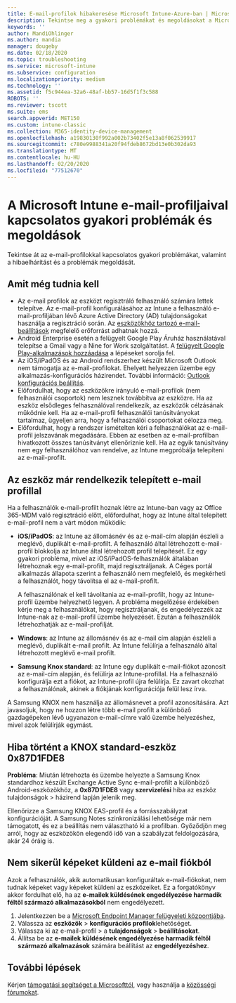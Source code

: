 ```yaml
---
title: E-mail-profilok hibakeresése Microsoft Intune-Azure-ban | Microsoft Docs
description: Tekintse meg a gyakori problémákat és megoldásokat a Microsoft Intune e-mail-profiljaival, beleértve az ismétlődő e-mail-profilokat és hibákat a Samsung KNOX standard Android-eszközökön
keywords: ''
author: MandiOhlinger
ms.author: mandia
manager: dougeby
ms.date: 02/18/2020
ms.topic: troubleshooting
ms.service: microsoft-intune
ms.subservice: configuration
ms.localizationpriority: medium
ms.technology: ''
ms.assetid: f5c944ea-32a6-48af-bb57-16d5f1f3c588
ROBOTS: ''
ms.reviewer: tscott
ms.suite: ems
search.appverid: MET150
ms.custom: intune-classic
ms.collection: M365-identity-device-management
ms.openlocfilehash: a19830130f992a002b73402f5e13a8f062539917
ms.sourcegitcommit: c780e9988341a20f94fdeb8672bd13e0b302da93
ms.translationtype: MT
ms.contentlocale: hu-HU
ms.lasthandoff: 02/20/2020
ms.locfileid: "77512670"
---
```

# <a name="common-issues-and-resolutions-with-email-profiles-in-microsoft-intune"></a>A Microsoft Intune e-mail-profiljaival kapcsolatos gyakori problémák és megoldások

Tekintse át az e-mail-profilokkal kapcsolatos gyakori problémákat, valamint a hibaelhárítást és a problémák megoldását.

## <a name="what-you-need-to-know"></a>Amit még tudnia kell

- Az e-mail profilok az eszközt regisztráló felhasználó számára lettek telepítve. Az e-mail-profil konfigurálásához az Intune a felhasználó e-mail-profiljában lévő Azure Active Directory (AD) tulajdonságokat használja a regisztráció során. Az [eszközökhöz tartozó e-mail-beállítások](email-settings-configure.md) megfelelő erőforrást adhatnak hozzá.
- Android Enterprise esetén a felügyelt Google Play Áruház használatával telepítse a Gmail vagy a Nine for Work szolgáltatást. A [felügyelt Google Play-alkalmazások hozzáadása](../apps/apps-add-android-for-work.md) a lépéseket sorolja fel.
- Az iOS/iPadOS és az Android rendszerhez készült Microsoft Outlook nem támogatja az e-mail-profilokat. Ehelyett helyezzen üzembe egy alkalmazás-konfigurációs házirendet. További információ: [Outlook konfigurációs beállítás](../apps/app-configuration-policies-outlook.md).
- Előfordulhat, hogy az eszközökre irányuló e-mail-profilok (nem felhasználói csoportok) nem lesznek továbbítva az eszközre. Ha az eszköz elsődleges felhasználóval rendelkezik, az eszközök célzásának működnie kell. Ha az e-mail-profil felhasználói tanúsítványokat tartalmaz, ügyeljen arra, hogy a felhasználói csoportokat célozza meg.
- Előfordulhat, hogy a rendszer ismételten kéri a felhasználókat az e-mail-profil jelszavának megadására. Ebben az esetben az e-mail-profilban hivatkozott összes tanúsítványt ellenőriznie kell. Ha az egyik tanúsítvány nem egy felhasználóhoz van rendelve, az Intune megpróbálja telepíteni az e-mail-profilt.

## <a name="device-already-has-an-email-profile-installed"></a>Az eszköz már rendelkezik telepített e-mail profillal

Ha a felhasználók e-mail-profilt hoznak létre az Intune-ban vagy az Office 365-MDM való regisztráció előtt, előfordulhat, hogy az Intune által telepített e-mail-profil nem a várt módon működik:

- **iOS/iPadOS**: az Intune az állomásnév és az e-mail-cím alapján észleli a meglévő, duplikált e-mail-profilt. A felhasználó által létrehozott e-mail-profil blokkolja az Intune által létrehozott profil telepítését. Ez egy gyakori probléma, mivel az iOS/iPadOS-felhasználók általában létrehoznak egy e-mail-profilt, majd regisztráljanak. A Céges portál alkalmazás állapota szerint a felhasználó nem megfelelő, és megkérheti a felhasználót, hogy távolítsa el az e-mail-profilt.

  A felhasználónak el kell távolítania az e-mail-profilt, hogy az Intune-profil üzembe helyezhető legyen. A probléma megelőzése érdekében kérje meg a felhasználókat, hogy regisztráljanak, és engedélyezzék az Intune-nak az e-mail-profil üzembe helyezését. Ezután a felhasználók létrehozhatják az e-mail-profilját.

- **Windows**: az Intune az állomásnév és az e-mail cím alapján észleli a meglévő, duplikált e-mail profilt. Az Intune felülírja a felhasználó által létrehozott meglévő e-mail profilt.

- **Samsung Knox standard**: az Intune egy duplikált e-mail-fiókot azonosít az e-mail-cím alapján, és felülírja az Intune-profillal. Ha a felhasználó konfigurálja ezt a fiókot, az Intune-profil újra felülírja. Ez zavart okozhat a felhasználónak, akinek a fiókjának konfigurációja felül lesz írva.

A Samsung KNOX nem használja az állomásnevet a profil azonosítására. Azt javasoljuk, hogy ne hozzon létre több e-mail profilt a különböző gazdagépeken lévő ugyanazon e-mail-címre való üzembe helyezéshez, mivel azok felülírják egymást.

## <a name="error-0x87d1fde8-for-knox-standard-device"></a>Hiba történt a KNOX standard-eszköz 0x87D1FDE8

**Probléma**: Miután létrehozta és üzembe helyezte a Samsung Knox standardhoz készült Exchange Active Sync e-mail-profilt a különböző Android-eszközökhöz, a **0x87D1FDE8** vagy **szervizelési** hiba az eszköz tulajdonságok > házirend lapján jelenik meg.

Ellenőrizze a Samsung KNOX EAS-profil és a forrásszabályzat konfigurációját. A Samsung Notes szinkronizálási lehetősége már nem támogatott, és ez a beállítás nem választható ki a profilban. Győződjön meg arról, hogy az eszközökön elegendő idő van a szabályzat feldolgozására, akár 24 óráig is.

## <a name="unable-to-send-images-from--email-account"></a>Nem sikerül képeket küldeni az e-mail fiókból

Azok a felhasználók, akik automatikusan konfiguráltak e-mail-fiókokat, nem tudnak képeket vagy képeket küldeni az eszközeiket. Ez a forgatókönyv akkor fordulhat elő, ha az **e-mailek küldésének engedélyezése harmadik féltől származó alkalmazásokból** nem engedélyezett.

1. Jelentkezzen be a [Microsoft Endpoint Manager felügyeleti központjába](https://go.microsoft.com/fwlink/?linkid=2109431).
2. Válassza az **eszközök** > **konfigurációs profilok**lehetőséget.
3. Válassza ki az e-mail-profil > a **tulajdonságok** > **beállításokat**.
4. Állítsa be az **e-mailek küldésének engedélyezése harmadik féltől származó alkalmazások** számára beállítást az **engedélyezéshez**.

## <a name="next-steps"></a>További lépések

Kérjen [támogatási segítséget a Microsofttól](../fundamentals/get-support.md), vagy használja a [közösségi fórumokat](https://social.technet.microsoft.com/Forums/en-US/home?category=microsoftintune).
